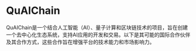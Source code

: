 # QuAIChain
QuAIChain是一个结合人工智能（AI）、量子计算和区块链技术的项目，旨在创建一个去中心化生态系统，支持AI应用的开发和交易。以下是其可能的国际合作伙伴及其合作方式，这些合作旨在增强平台的技术能力和市场影响力。
